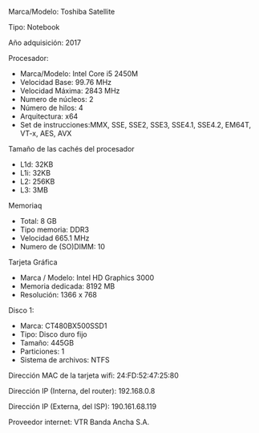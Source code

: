 Marca/Modelo: Toshiba Satellite

Tipo: Notebook

Año adquisición: 2017

Procesador:
- Marca/Modelo: Intel Core i5 2450M
- Velocidad Base: 99.76 MHz
- Velocidad Máxima: 2843 MHz
- Numero de núcleos: 2
- Número de hilos: 4
- Arquitectura: x64
- Set de instrucciones:MMX, SSE, SSE2, SSE3, SSE4.1, SSE4.2, EM64T, VT-x, AES, AVX

Tamaño de las cachés del procesador
- L1d: 32KB
- L1i: 32KB
- L2: 256KB
- L3: 3MB

Memoriaq
- Total: 8 GB
- Tipo memoria: DDR3
- Velocidad 665.1 MHz
- Numero de (SO)DIMM: 10

Tarjeta Gráfica
- Marca / Modelo: Intel HD Graphics 3000
- Memoria dedicada: 8192 MB
- Resolución: 1366 x 768

Disco 1:
- Marca: CT480BX500SSD1
- Tipo: Disco duro fijo
- Tamaño: 445GB
- Particiones: 1
- Sistema de archivos: NTFS

Dirección MAC de la tarjeta wifi: 24:FD:52:47:25:80

Dirección IP (Interna, del router): 192.168.0.8

Dirección IP (Externa, del ISP): 190.161.68.119

Proveedor internet: VTR Banda Ancha S.A.
